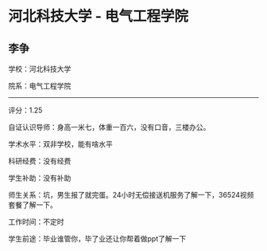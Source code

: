 # 河北科技大学 - 电气工程学院

## 李争

学校：河北科技大学

院系：电气工程学院

* * *

评分：1.25

自证认识导师：身高一米七，体重一百六，没有口音，三楼办公。

学术水平：双非学校，能有啥水平

科研经费：没有经费

学生补助：没有补助

师生关系：坑，男生报了就完蛋。24小时无偿接送机服务了解一下，36524视频套餐了解一下。

工作时间：不定时

学生前途：毕业谁管你，毕了业还让你帮着做ppt了解一下